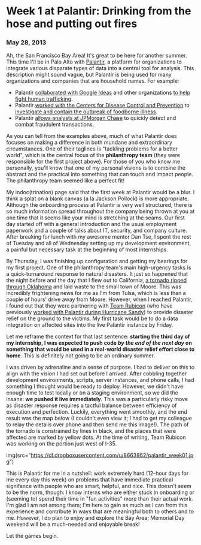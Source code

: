 # Week 1 at Palantir: Drinking from the hose and putting out fires
### May 28, 2013

Ah, the San Francisco Bay Area! It's great to be here for another summer. This time I'll be in Palo Alto with [Palantir](http://palantir.com), a platform for organizations to integrate various disparate types of data into a central tool for analysis. This description might sound vague, but Palantir is being used for many organizations and companies that are household names. For example:

* Palantir [collaborated with Google Ideas](http://www.palantir.com/2013/04/collaborating-with-googles-global-impact-award-winners-to-fight-human-trafficking/) and other organizations [to help fight human trafficking](http://googleblog.blogspot.com/2013/04/fighting-human-trafficking.html).
* Palantir [worked with the Centers for Disease Control and Prevention](http://www.palantir.com/solutions/disease-response/) to [investigate and contain the outbreak of foodborne illness](http://www.palantir.com/wp-content/static/pg-analysis-blog/2011/11/ImpactStudy_CDC.pdf).
* Palantir [allows analysts at JPMorgan Chase](http://www.paymentsjournal.com/Page.aspx?id=14605) to quickly detect and combat fraudulent transactions.

As you can tell from the examples above, much of what Palantir does focuses on making a difference in both mundane and extraordinary circumstances. One of their taglines is "tackling problems for a better world", which is the central focus of the **philanthropy team** (they were responsible for the first project above). For those of you who know me personally, you'll know that one of my personal visions is to combine the abstract and the practical into something that can touch and impact people. The philanthropy team seemed like a perfect fit!

My indoc(trination) page said that the first week at Palantir would be a blur. I think a splat on a blank canvas (a la Jackson Pollock) is more appropriate. Although the onboarding process at Palantir is very well structured, there is so much information spread throughout the company being thrown at you at one time that it seems like your mind is stretching at the seams. Our first day started off with a general introduction and the usual employment paperwork and a couple of talks about IT, security, and company culture. After breaking for lunch with my awesome mentor Dan Tse, I spent the rest of Tuesday and all of Wednesday setting up my development environment, a painful but necessary task at the beginning of most internships.

By Thursday, I was finishing up configuration and getting my bearings for my first project. One of the philanthropy team's main high-urgency tasks is a quick-turnaround response to natural disasters. It just so happened that the night before and the day that I flew out to California, [a tornado ripped through Oklahoma](http://nation.time.com/2013/05/23/tornado-ravaged-moore-takes-first-steps-to-recovery/) and laid waste to the small town of Moore. This was incredibly frightening news for me as I'm from Tulsa, which is less than a couple of hours' drive away from Moore. However, when I reached Palantir, I found out that they were partnering with [Team Rubicon](teamrubiconusa.org) (who have previously [worked with Palantir during Hurricane Sandy](http://www.palantir.com/hurricanesandy/)) to provide disaster relief on the ground to the victims. My first task would be to do a data integration on affected sites into the live Palantir instance by Friday.

Let me reframe the context for that last sentence: **starting the third day of my internship, I was expected to push code *by the end of the next day* on something that would be used in a real-world disaster relief effort close to home**. This is definitely not going to be an ordinary summer.

I was driven by adrenaline and a sense of purpose. I had to deliver on this to align with the vision I had set out before I arrived. After cobbling together development environments, scripts, server instances, and phone calls, I had something I thought would be ready to deploy. However, we didn't have enough time to test locally or on a staging environment, so we did the insane: **we pushed it live immediately**. This was a particularly risky move as disaster response requires a tactful balance between efficiency of execution and perfection. Luckily, everything went smoothly, and the end result was the map below (I couldn't even view it; I had to get my colleague to relay the details over phone and then send me this image!). The path of the tornado is constrained by lines in black, and the places that were affected are marked by yellow dots. At the time of writing, Team Rubicon was working on the portion just west of I-35.

img(src="https://dl.dropboxusercontent.com/u/8663862/palantir_week01.jpg")

This is Palantir for me in a nutshell: work extremely hard (12-hour days for me every day this week) on problems that have immediate practical signifance with people who are smart, helpful, and nice. This doesn't seem to be the norm, though: I know interns who are either stuck in onboarding or (seeming to) spend their time in "fun activities" more than their actual work. I'm glad I am not among them; I'm here to gain as much as I can from this experience and contribute in ways that are meaningful both to others and to me. However, I do plan to enjoy and explore the Bay Area; Memorial Day weekend will be a much-needed and enjoyable break!

Let the games begin.

